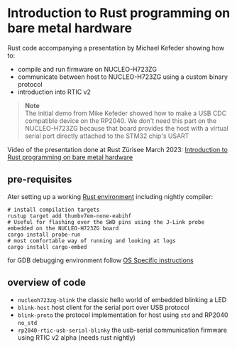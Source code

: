 # Introduction to Rust programming on bare metal hardware

Rust code accompanying a presentation by Michael Kefeder showing how to:

- compile and run firmware on NUCLEO-H723ZG
- communicate between host to NUCLEO-H723ZG using a custom binary protocol
- introduction into RTIC v2

> **Note**  
> The initial demo from Mike Kefeder showed how to make a USB CDC compatible device on the RP2040.
> We don't need this part on the NUCLEO-H723ZG because that board provides the host with a virtual serial port directly attached to the STM32 chip's USART

Video of the presentation done at Rust Zürisee March 2023: [Introduction to Rust programming on bare metal hardware](https://youtu.be/KECu_piSM5s)

## pre-requisites

Ater setting up a working [Rust environment](https://rustup.rs/) including nightly compiler:

```shell
# install compilation targets
rustup target add thumbv7em-none-eabihf
# Useful for flashing over the SWD pins using the J-Link probe embedded on the NUCLEO-H723ZG board
cargo install probe-run
# most comfortable way of running and looking at logs
cargo install cargo-embed
```

for GDB debugging environment follow [OS Specific instructions](https://docs.rust-embedded.org/book/intro/install.html#os-specific-instructions)

## overview of code

- `nucleoh723zg-blink` the classic hello world of embedded blinking a LED
- `blink-host` host client for the serial port over USB protocol
- `blink-proto` the protocol implementation for host using `std` and RP2040 `no_std`
- `rp2040-rtic-usb-serial-blinky` the usb-serial communication firmware using RTIC v2 alpha (needs rust nightly)
